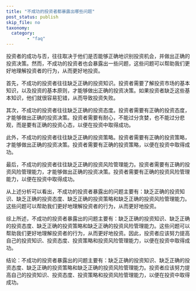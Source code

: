 ```yaml
---
title: "不成功的投资者都暴露出哪些问题"
post_status: publish
skip_file: no
taxonomy:
  category:
        - "faq"
---
```


投资者的成功与否，往往取决于他们是否能够正确地识别投资机会，并做出正确的投资决策。然而，不成功的投资者也会暴露出一些问题，这些问题可以帮助我们更好地理解投资者的行为，从而更好地投资。

首先，不成功的投资者往往缺乏正确的投资知识。投资者需要了解投资市场的基本知识，以及投资的基本原则，才能够做出正确的投资决策。如果投资者缺乏这些基本知识，他们就很容易犯错，从而导致投资失败。

其次，不成功的投资者往往缺乏正确的投资态度。投资者需要有正确的投资态度，才能够做出正确的投资决策。投资者需要有耐心，不能过分贪婪，也不能过分悲观，而是要有正确的投资心态，以便在投资中取得成功。

此外，不成功的投资者往往缺乏正确的投资策略。投资者需要有正确的投资策略，才能够做出正确的投资决策。投资者需要有正确的投资策略，以便在投资中取得成功。

最后，不成功的投资者往往缺乏正确的投资风险管理能力。投资者需要有正确的投资风险管理能力，才能够做出正确的投资决策。投资者需要有正确的投资风险管理能力，以便在投资中取得成功。

从上述分析可以看出，不成功的投资者暴露出的问题主要有：缺乏正确的投资知识、缺乏正确的投资态度、缺乏正确的投资策略和缺乏正确的投资风险管理能力。这些问题可以帮助我们更好地理解投资者的行为，从而更好地投资。

综上所述，不成功的投资者暴露出的问题主要有：缺乏正确的投资知识、缺乏正确的投资态度、缺乏正确的投资策略和缺乏正确的投资风险管理能力。这些问题可以帮助我们更好地理解投资者的行为，从而更好地投资。因此，投资者应该努力提高自己的投资知识、投资态度、投资策略和投资风险管理能力，以便在投资中取得成功。

结论：不成功的投资者暴露出的问题主要有：缺乏正确的投资知识、缺乏正确的投资态度、缺乏正确的投资策略和缺乏正确的投资风险管理能力。投资者应该努力提高自己的投资知识、投资态度、投资策略和投资风险管理能力，以便在投资中取得成功。
